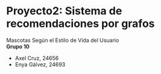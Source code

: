 # Proyecto2: Sistema de recomendaciones por grafos
Mascotas Según el Estilo de Vida del Usuario <br  />
**Grupo 10** <br  />
- Axel Cruz, 24656 <br  />
- Enya Gálvez, 24693
